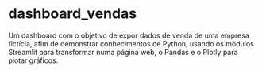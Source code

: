 # dashboard_vendas
Um dashboard com o objetivo de expor dados de venda de uma empresa fictícia, afim de demonstrar conhecimentos de Python, usando os módulos Streamlit para transformar numa página web, o Pandas e o Plotly para plotar gráficos.
